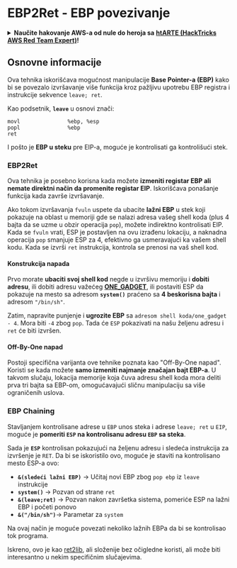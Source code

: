 # EBP2Ret - EBP povezivanje

<details>

<summary><strong>Naučite hakovanje AWS-a od nule do heroja sa</strong> <a href="https://training.hacktricks.xyz/courses/arte"><strong>htARTE (HackTricks AWS Red Team Expert)</strong></a><strong>!</strong></summary>

Drugi načini podrške HackTricks-u:

* Ako želite da vidite svoju **kompaniju reklamiranu na HackTricks-u** ili da **preuzmete HackTricks u PDF formatu** proverite [**PLANOVE ZA PRIJAVU**](https://github.com/sponsors/carlospolop)!
* Nabavite [**zvanični PEASS & HackTricks swag**](https://peass.creator-spring.com)
* Otkrijte [**Porodicu PEASS**](https://opensea.io/collection/the-peass-family), našu kolekciju ekskluzivnih [**NFT-ova**](https://opensea.io/collection/the-peass-family)
* **Pridružite se** 💬 [**Discord grupi**](https://discord.gg/hRep4RUj7f) ili [**telegram grupi**](https://t.me/peass) ili nas **pratite** na **Twitteru** 🐦 [**@hacktricks\_live**](https://twitter.com/hacktricks\_live)**.**
* **Podelite svoje hakovanje trikove slanjem PR-ova na** [**HackTricks**](https://github.com/carlospolop/hacktricks) i [**HackTricks Cloud**](https://github.com/carlospolop/hacktricks-cloud) github repozitorijume.

</details>

## Osnovne informacije

Ova tehnika iskorišćava mogućnost manipulacije **Base Pointer-a (EBP)** kako bi se povezalo izvršavanje više funkcija kroz pažljivu upotrebu EBP registra i instrukcije sekvence `leave; ret`.

Kao podsetnik, **`leave`** u osnovi znači:
```
movl               %ebp, %esp
popl               %ebp
ret
```
I pošto je **EBP u steku** pre EIP-a, moguće je kontrolisati ga kontrolišući stek.

### EBP2Ret

Ova tehnika je posebno korisna kada možete **izmeniti registar EBP ali nemate direktni način da promenite registar EIP**. Iskorišćava ponašanje funkcija kada završe izvršavanje.

Ako tokom izvršavanja `fvuln` uspete da ubacite **lažni EBP** u stek koji pokazuje na oblast u memoriji gde se nalazi adresa vašeg shell koda (plus 4 bajta da se uzme u obzir operacija `pop`), možete indirektno kontrolisati EIP. Kada se `fvuln` vrati, ESP je postavljen na ovu izrađenu lokaciju, a naknadna operacija `pop` smanjuje ESP za 4, efektivno ga usmeravajući ka vašem shell kodu. Kada se izvrši `ret` instrukcija, kontrola se prenosi na vaš shell kod.

#### Konstrukcija napada

Prvo morate **ubaciti svoj shell kod** negde u izvršivu memoriju i **dobiti adresu**, ili dobiti adresu važećeg [**ONE\_GADGET**](https://github.com/david942j/one\_gadget), ili postaviti ESP da pokazuje na mesto sa adresom **`system()`** praćeno sa **4 beskorisna bajta** i adresom `"/bin/sh"`.

Zatim, napravite punjenje i **ugrozite EBP** sa `adresom shell koda/one_gadget - 4`. Mora biti `-4` zbog `pop`. Tada će `ESP` pokazivati na našu željenu adresu i `ret` će biti izvršen.

#### Off-By-One napad

Postoji specifična varijanta ove tehnike poznata kao "Off-By-One napad". Koristi se kada možete **samo izmeniti najmanje značajan bajt EBP-a**. U takvom slučaju, lokacija memorije koja čuva adresu shell koda mora deliti prva tri bajta sa EBP-om, omogućavajući sličnu manipulaciju sa više ograničenih uslova.

### **EBP Chaining**

Stavljanjem kontrolisane adrese u `EBP` unos steka i adrese `leave; ret` u `EIP`, moguće je **pomeriti `ESP` na kontrolisanu adresu `EBP` sa steka**.

Sada je **`ESP`** kontrolisan pokazujući na željenu adresu i sledeća instrukcija za izvršenje je `RET`. Da bi se iskoristilo ovo, moguće je staviti na kontrolisano mesto ESP-a ovo:

* **`&(sledeći lažni EBP)`** -> Učitaj novi EBP zbog `pop ebp` iz `leave` instrukcije
* **`system()`** -> Pozvan od strane `ret`
* **`&(leave;ret)`** -> Pozvan nakon završetka sistema, pomeriće ESP na lažni EBP i početi ponovo
* **`&("/bin/sh")`**-> Parametar za `system`

Na ovaj način je moguće povezati nekoliko lažnih EBPa da bi se kontrolisao tok programa.

Iskreno, ovo je kao [ret2lib](ret2lib/), ali složenije bez očigledne koristi, ali može biti interesantno u nekim specifičnim slučajevima.
